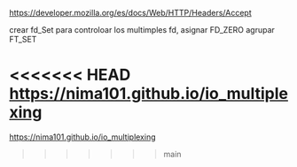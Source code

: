 https://developer.mozilla.org/es/docs/Web/HTTP/Headers/Accept


crear fd_Set para controloar los multimples fd,
asignar FD_ZERO
agrupar FT_SET


<<<<<<< HEAD
https://nima101.github.io/io_multiplexing
=======
https://nima101.github.io/io_multiplexing

>>>>>>> main
